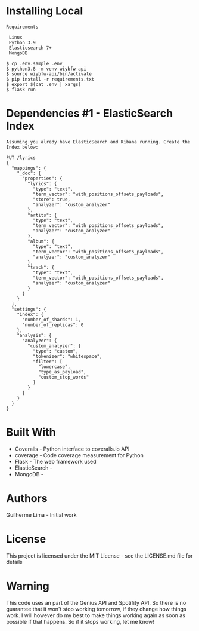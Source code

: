  # Installing Local
 
    Requirements
    
     Linux
     Python 3.9
     Elasticsearch 7+
     MongoDB
     
    $ cp .env.sample .env
    $ python3.8 -m venv wiybfw-api
    $ source wiybfw-api/bin/activate
    $ pip install -r requirements.txt
    $ export $(cat .env | xargs)
    $ flask run
    

# Dependencies #1 - ElasticSearch Index

    Assuming you alredy have ElasticSearch and Kibana running. Create the Index below:

    PUT /lyrics
    {
      "mappings": {
        "_doc": {
          "properties": {
            "lyrics": {
              "type": "text",
              "term_vector": "with_positions_offsets_payloads",
              "store": true,
              "analyzer": "custom_analyzer"
            },
            "artits": {
              "type": "text",
              "term_vector": "with_positions_offsets_payloads",
              "analyzer": "custom_analyzer"
            },
            "album": {
              "type": "text",
              "term_vector": "with_positions_offsets_payloads",
              "analyzer": "custom_analyzer"
            },
            "track": {
              "type": "text",
              "term_vector": "with_positions_offsets_payloads",
              "analyzer": "custom_analyzer"
            }
          }
        }
      },
      "settings": {
        "index": {
          "number_of_shards": 1,
          "number_of_replicas": 0
        },
        "analysis": {
          "analyzer": {
            "custom_analyzer": {
              "type": "custom",
              "tokenizer": "whitespace",
              "filter": [
                "lowercase",
                "type_as_payload",
                "custom_stop_words"
              ]
            }
          }
        }
      }
    }
    
   
   # Built With
* Coveralls - Python interface to coveralls.io API
* coverage - Code coverage measurement for Python
* Flask - The web framework used
* ElasticSearch - 
* MongoDB - 


# Authors
Guilherme Lima - Initial work

# License
This project is licensed under the MIT License - see the LICENSE.md file for details

# Warning
This code uses an  part of the Genius API and Spotifity API. So there is no guarantee 
that it won't stop working tomorrow, if they change how things work. I will however do
my best to make things working again as soon as possible if that happens. So if it 
stops working, let me know!


    